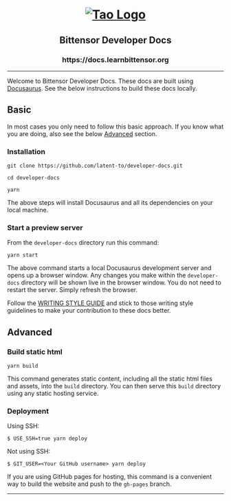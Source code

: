 <h1 align="center">
  <a href="https://www.docs.bittensor.com">
    <img alt="Tao Logo" src="./static/img/tao-logo.png" />
  </a>
</h1>
<h2 align="center">Bittensor Developer Docs</h2>
<h3 align="center">https://docs.learnbittensor.org</h3>

-----------------------------------------------------------------------------

Welcome to Bittensor Developer Docs. These docs are built using [Docusaurus](https://docusaurus.io/). See the below instructions to build these docs locally.

## Basic

In most cases you only need to follow this basic approach. If you know what you are doing, also see the below [Advanced](#advanced) section.

### Installation

```
git clone https://github.com/latent-to/developer-docs.git
```

```
cd developer-docs
```

```
yarn
```

The above steps will install Docusaurus and all its dependencies on your local machine.

### Start a preview server

From the `developer-docs` directory run this command:

```
yarn start
```

The above command starts a local Docusaurus development server and opens up a browser window. Any changes you make within the `developer-docs` directory will be shown live in the browser window. You do not need to restart the server. Simply refresh the browser.

Follow the [WRITING STYLE GUIDE](./WRITING-STYLE-GUIDE.md) and stick to those writing style guidelines to make your contribution to these docs better.

## Advanced

### Build static html

```
yarn build
```

This command generates static content, including all the static html files and assets, into the `build` directory. You can then serve this `build` directory using any static hosting service.

### Deployment

Using SSH:

```
$ USE_SSH=true yarn deploy
```

Not using SSH:

```
$ GIT_USER=<Your GitHub username> yarn deploy
```

If you are using GitHub pages for hosting, this command is a convenient way to build the website and push to the `gh-pages` branch.

---